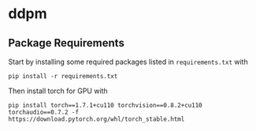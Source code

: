 # ddpm

## Package Requirements

Start by installing some required packages listed in `requirements.txt` with

```cli
pip install -r requirements.txt
```

Then install torch for GPU with

```cli
pip install torch==1.7.1+cu110 torchvision==0.8.2+cu110 torchaudio==0.7.2 -f https://download.pytorch.org/whl/torch_stable.html
```
